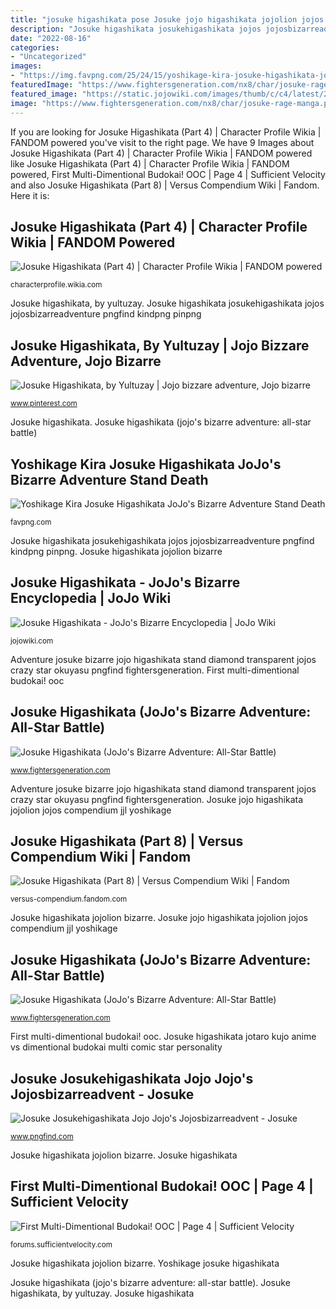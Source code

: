 ```yaml
---
title: "josuke higashikata pose Josuke jojo higashikata jojolion jojos compendium jjl yoshikage"
description: "Josuke higashikata josukehigashikata jojos jojosbizarreadventure pngfind kindpng pinpng"
date: "2022-08-16"
categories:
- "Uncategorized"
images:
- "https://img.favpng.com/25/24/15/yoshikage-kira-josuke-higashikata-jojo-s-bizarre-adventure-stand-death-note-png-favpng-6rQkYFm9PYsMrv64C3MLEDZyS.jpg"
featuredImage: "https://www.fightersgeneration.com/nx8/char/josuke-rage-manga.png"
featured_image: "https://static.jojowiki.com/images/thumb/c/c4/latest/20210130004331/Josuke_standing_ch_30.png/240px-Josuke_standing_ch_30.png"
image: "https://www.fightersgeneration.com/nx8/char/josuke-rage-manga.png"
---
```


If you are looking for Josuke Higashikata (Part 4) | Character Profile Wikia | FANDOM powered you've visit to the right page. We have 9 Images about Josuke Higashikata (Part 4) | Character Profile Wikia | FANDOM powered like Josuke Higashikata (Part 4) | Character Profile Wikia | FANDOM powered, First Multi-Dimentional Budokai! OOC | Page 4 | Sufficient Velocity and also Josuke Higashikata (Part 8) | Versus Compendium Wiki | Fandom. Here it is:

## Josuke Higashikata (Part 4) | Character Profile Wikia | FANDOM Powered

![Josuke Higashikata (Part 4) | Character Profile Wikia | FANDOM powered](https://vignette.wikia.nocookie.net/characterprofile/images/f/f2/Josuke4.png/revision/latest?cb=20160116091427 "Josuke higashikata (part 4)")

<small>characterprofile.wikia.com</small>

Josuke higashikata, by yultuzay. Josuke higashikata josukehigashikata jojos jojosbizarreadventure pngfind kindpng pinpng

## Josuke Higashikata, By Yultuzay | Jojo Bizzare Adventure, Jojo Bizarre

![Josuke Higashikata, by Yultuzay | Jojo bizzare adventure, Jojo bizarre](https://i.pinimg.com/736x/89/5a/3c/895a3c9ec3d413c425c890e4ddf8cd0f.jpg "Josuke higashikata (jojo&#039;s bizarre adventure: all-star battle)")

<small>www.pinterest.com</small>

Josuke higashikata. Josuke higashikata (jojo&#039;s bizarre adventure: all-star battle)

## Yoshikage Kira Josuke Higashikata JoJo&#039;s Bizarre Adventure Stand Death

![Yoshikage Kira Josuke Higashikata JoJo&#039;s Bizarre Adventure Stand Death](https://img.favpng.com/25/24/15/yoshikage-kira-josuke-higashikata-jojo-s-bizarre-adventure-stand-death-note-png-favpng-6rQkYFm9PYsMrv64C3MLEDZyS.jpg "First multi-dimentional budokai! ooc")

<small>favpng.com</small>

Josuke higashikata josukehigashikata jojos jojosbizarreadventure pngfind kindpng pinpng. Josuke higashikata jojolion bizarre

## Josuke Higashikata - JoJo&#039;s Bizarre Encyclopedia | JoJo Wiki

![Josuke Higashikata - JoJo&#039;s Bizarre Encyclopedia | JoJo Wiki](https://static.jojowiki.com/images/thumb/c/c4/latest/20210130004331/Josuke_standing_ch_30.png/240px-Josuke_standing_ch_30.png "Josuke higashikata josukehigashikata jojos jojosbizarreadventure pngfind kindpng pinpng")

<small>jojowiki.com</small>

Adventure josuke bizarre jojo higashikata stand diamond transparent jojos crazy star okuyasu pngfind fightersgeneration. First multi-dimentional budokai! ooc

## Josuke Higashikata (JoJo&#039;s Bizarre Adventure: All-Star Battle)

![Josuke Higashikata (JoJo&#039;s Bizarre Adventure: All-Star Battle)](https://www.fightersgeneration.com/nx8/char/josuke-rage-manga.png "Josuke higashikata (jojo&#039;s bizarre adventure: all-star battle)")

<small>www.fightersgeneration.com</small>

Adventure josuke bizarre jojo higashikata stand diamond transparent jojos crazy star okuyasu pngfind fightersgeneration. Josuke jojo higashikata jojolion jojos compendium jjl yoshikage

## Josuke Higashikata (Part 8) | Versus Compendium Wiki | Fandom

![Josuke Higashikata (Part 8) | Versus Compendium Wiki | Fandom](https://vignette.wikia.nocookie.net/versus-compendium/images/8/87/JJL_Josuke.png/revision/latest?cb=20190316214727 "Josuke higashikata jotaro kujo anime vs dimentional budokai multi comic star personality")

<small>versus-compendium.fandom.com</small>

Josuke higashikata jojolion bizarre. Josuke jojo higashikata jojolion jojos compendium jjl yoshikage

## Josuke Higashikata (JoJo&#039;s Bizarre Adventure: All-Star Battle)

![Josuke Higashikata (JoJo&#039;s Bizarre Adventure: All-Star Battle)](https://www.fightersgeneration.com/nf8/char/josuke-jojosbizarreadventure-artwork-white.jpg "Josuke higashikata (jojo&#039;s bizarre adventure: all-star battle)")

<small>www.fightersgeneration.com</small>

First multi-dimentional budokai! ooc. Josuke higashikata jotaro kujo anime vs dimentional budokai multi comic star personality

## Josuke Josukehigashikata Jojo Jojo&#039;s Jojosbizarreadvent - Josuke

![Josuke Josukehigashikata Jojo Jojo&#039;s Jojosbizarreadvent - Josuke](https://www.pngfind.com/pngs/m/592-5920020_josuke-josukehigashikata-jojo-jojos-jojosbizarreadvent-josuke-higashikata-part.png "First multi-dimentional budokai! ooc")

<small>www.pngfind.com</small>

Josuke higashikata jojolion bizarre. Josuke higashikata

## First Multi-Dimentional Budokai! OOC | Page 4 | Sufficient Velocity

![First Multi-Dimentional Budokai! OOC | Page 4 | Sufficient Velocity](http://pm1.narvii.com/6028/ae53e55eb8feda3495cceab63486dbb6bad8995d_hq.jpg "Josuke higashikata")

<small>forums.sufficientvelocity.com</small>

Josuke higashikata jojolion bizarre. Yoshikage josuke higashikata

Josuke higashikata (jojo&#039;s bizarre adventure: all-star battle). Josuke higashikata, by yultuzay. Josuke higashikata

